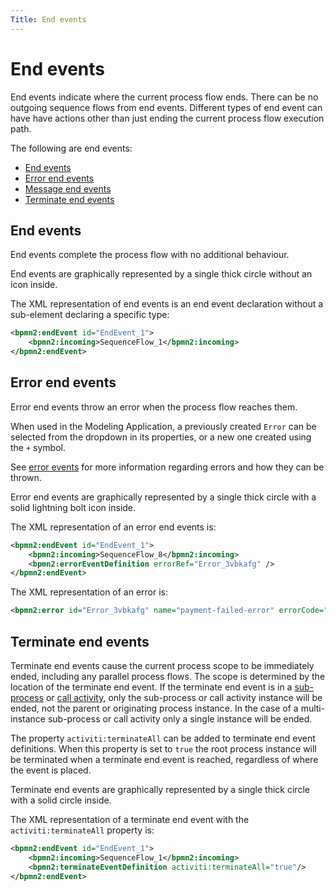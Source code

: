 ```yaml
---
Title: End events
---
```


# End events
End events indicate where the current process flow ends. There can be no outgoing sequence flows from end events. Different types of end event can have have actions other than just ending the current process flow execution path. 

The following are end events: 

* [End events](#end-events)
* [Error end events](#error-end-events)
* [Message end events](#message-end-events)
* [Terminate end events](#terminate-end-events)

## End events
End events complete the process flow with no additional behaviour. 

End events are graphically represented by a single thick circle without an icon inside. 

The XML representation of end events is an end event declaration without a sub-element declaring a specific type:

```xml
<bpmn2:endEvent id="EndEvent_1">
	<bpmn2:incoming>SequenceFlow_1</bpmn2:incoming>
</bpmn2:endEvent>
```

## Error end events
Error end events throw an error when the process flow reaches them. 

When used in the Modeling Application, a previously created `Error` can be selected from the dropdown in its properties, or a new one created using the `+` symbol. 

See [error events](../processes-bpmn/bpmn-error.md) for more information regarding errors and how they can be thrown. 

Error end events are graphically represented by a single thick circle with a solid lightning bolt icon inside. 

The XML representation of an error end events is: 

```xml
<bpmn2:endEvent id="EndEvent_1">
	<bpmn2:incoming>SequenceFlow_8</bpmn2:incoming>
	<bpmn2:errorEventDefinition errorRef="Error_3vbkafg" />
</bpmn2:endEvent>
```

The XML representation of an error is:

```xml
<bpmn2:error id="Error_3vbkafg" name="payment-failed-error" errorCode="404" />
```

## Terminate end events
Terminate end events cause the current process scope to be immediately ended, including any parallel process flows. The scope is determined by the location of the terminate end event. If the terminate end event is in a [sub-process](../processes-bpmn/bpmn-sub.md) or [call activity](../processes-bpmn/bpmn-call.md), only the sub-process or call activity instance will be ended, not the parent or originating process instance. In the case of a multi-instance sub-process or call activity only a single instance will be ended. 

The property `activiti:terminateAll` can be added to terminate end event definitions. When this property is set to `true` the root process instance will be terminated when a terminate end event is reached, regardless of where the event is placed.  

Terminate end events are graphically represented by a single thick circle with a solid circle inside.

The XML representation of a terminate end event with the `activiti:terminateAll` property is: 

```xml
<bpmn2:endEvent id="EndEvent_1">
	<bpmn2:incoming>SequenceFlow_1</bpmn2:incoming>
	<bpmn2:terminateEventDefinition activiti:terminateAll="true"/>
</bpmn2:endEvent>
```